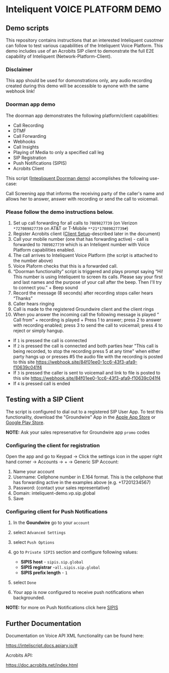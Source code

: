 # Inteliquent VOICE PLATFORM DEMO
## Demo scripts
This repository contains instructions that an interested Inteliquent cusotmer can follow to test various capabilities of the Inteliquent Voice Platform. This demo includes use of an Acrobits SIP client to demonstrate the full E2E capability of Inteliquent (Network-Platform-Client). 

### Disclaimer
This app should be used for domonstrations only, any audio recording created during this demo will be accessible to aynone with the same webhook link!

### Doorman app demo
The doorman app demonstrates the following platform/client capabilities:
- Call Recording
- DTMF
- Call Forwarding
- Webhooks
- Call Insights
- Playing of Media to only a specified call leg
- SIP Registration
- Push Notifications (SIPIS)
- Acrobits Client


This script ([Inteqliquent Doorman demo](sample/doorman_demo.xml)) accomplishes the following use-case:

Call Screening app that informs the receiving party of the caller's name and allows her to answer, answer with recording or send the call to voicemail. 

### Please follow the demo instructions below.

1. Set up call forwarding for all calls to `7089827739` (on Verizon `*727089827739` on AT&T or T-Mobile `**21*17089827739#`)
2. Register Acrobits client ([Client Setup](##testing-with-a-sip-client)-described later in the document)
3. Call your mobile number (one that has forwarding active) - call is forwarded to `7089827739` which is an Inteliqent number with Voice Platform capabilities enabled.
4. The call arrives to Inteliquent Voice Platform (the script is attached to the number above)
5. Voice Plaform checks that this is a forwarded call.
6. “Doorman functionality” script is triggered and plays prompt saying “Hi! This number is using Inteliquent to screen its calls. Please say your first and last names and the purpose of your call after the beep. Then I'll try to connect you.” + Beep sound
7. Record the message (8 seconds) after recording stops caller hears “Thanks”
8. Caller hears ringing
9. Call is made to the registered Groundwire client and the client rings
10. When you answer the incoming call  the following message is played “ Call from” + recording is played + Press 1 to answer; press 2 to answer with recording enabled; press 3 to send the call to voicemail; press 4 to reject or simply hangup.

- If `1` is pressed the call is connected
- If `2` is pressed the call is connected and both parties hear "This call is being recorded, to stop the recording press 5 at any time" when either party hangs up or presses #5 the audio file with the recording is posted to this site https://webhook.site/84f01ee0-1cc6-43f3-afa9-f10639c041f4
- If `3` is pressed the caller is sent to voicemail and link to file is posted to this site https://webhook.site/84f01ee0-1cc6-43f3-afa9-f10639c041f4
- If `4` is pressed call is ended


## Testing with a SIP Client

The script is configured to dial out to a registered SIP User App. To test this functionality, download the "Groundwire" App in the [Apple App Store](https://apps.apple.com/us/app/acrobits-groundwire/id378503081) or [Google Play Store](https://play.google.com/store/apps/details?id=cz.acrobits.softphone.aliengroundwire&hl=en_US).

**NOTE:** Ask your sales represenative for Groundwire  app `promo` codes

### Configuring the client for registration

Open the app and go to Keypad -> Click the settings icon in the upper right hand corner -> Accounts -> +  -> Generic SIP Account:

1. Name your account
2. Username: Cellphone number in E.164 format. This is the cellphone that has forwarding active in the examples above (e.g. +17201234567)
3. Password: {contact your sales representative}
4. Domain: inteliquent-demo.vp.sip.global
5. Save


### Configuring client for Push Notifications

1. In the **Goundwire** go to your `account`
2. select `Advanced Settings`
3. select `Push Options`
4. go to `Private SIPIS` section and configure following values:
    
   * **SIPIS host** - `sipis.sip.global`
   * **SIPIS registrar**  -`all.sipis.sip.global`
   * **SIPIS prefix length** - `1`
5. select `Done`
6. Your app is now configured to receive push notifications when backgrounded.

**NOTE:** for more on Push Notifications click here [SIPIS](https://doc.acrobits.net/sipis/index.html)

## Further Documentation

Documentation on Voice API XML functionality can be found here:

https://inteliscript.docs.apiary.io/#

Acrobits API:

https://doc.acrobits.net/index.html